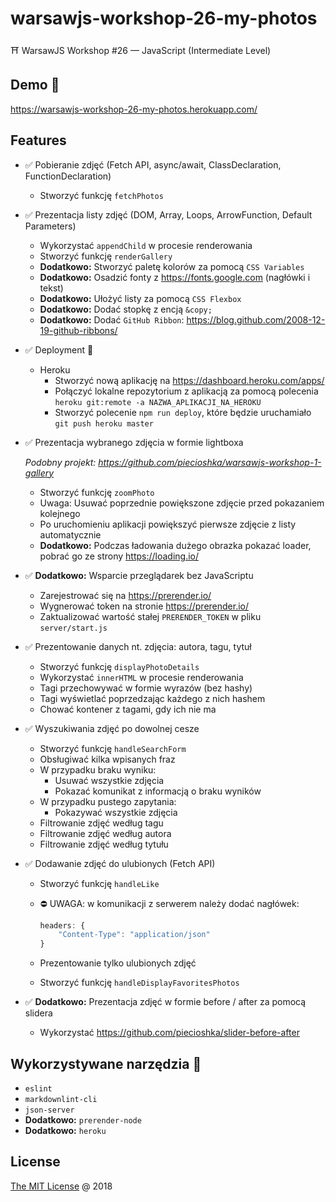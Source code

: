 # warsawjs-workshop-26-my-photos

⛩️ WarsawJS Workshop #26 — JavaScript (Intermediate Level)

## Demo 🎉

<https://warsawjs-workshop-26-my-photos.herokuapp.com/>

## Features

* :white_check_mark: Pobieranie zdjęć (Fetch API, async/await, ClassDeclaration, FunctionDeclaration)
    + Stworzyć funkcję `fetchPhotos`
* :white_check_mark: Prezentacja listy zdjęć (DOM, Array, Loops, ArrowFunction, Default Parameters)
    + Wykorzystać `appendChild` w procesie renderowania
    + Stworzyć funkcję `renderGallery`
    + **Dodatkowo:** Stworzyć paletę kolorów za pomocą `CSS Variables`
    + **Dodatkowo:** Osadzić fonty z <https://fonts.google.com> (nagłówki i tekst)
    + **Dodatkowo:** Ułożyć listy za pomocą `CSS Flexbox`
    + **Dodatkowo:** Dodać stopkę z encją `&copy;`
    + **Dodatkowo:** Dodać `GitHub Ribbon`: <https://blog.github.com/2008-12-19-github-ribbons/>
* :white_check_mark: Deployment :rocket:
    + Heroku
        - Stworzyć nową aplikację na <https://dashboard.heroku.com/apps/>
        - Połączyć lokalne repozytorium z aplikacją za pomocą polecenia
            `heroku git:remote -a NAZWA_APLIKACJI_NA_HEROKU`
        - Stworzyć polecenie `npm run deploy`, które będzie uruchamiało
            `git push heroku master`
* :white_check_mark: Prezentacja wybranego zdjęcia w formie lightboxa

    _Podobny projekt: <https://github.com/piecioshka/warsawjs-workshop-1-gallery>_

    + Stworzyć funkcję `zoomPhoto`
    + Uwaga: Usuwać poprzednie powiększone zdjęcie przed pokazaniem kolejnego
    + Po uruchomieniu aplikacji powiększyć pierwsze zdjęcie z listy automatycznie
    + **Dodatkowo:** Podczas ładowania dużego obrazka pokazać loader, pobrać
        go ze strony <https://loading.io/>
* :white_check_mark: **Dodatkowo:** Wsparcie przeglądarek bez JavaScriptu
    + Zarejestrować się na <https://prerender.io/>
    + Wygnerować token na stronie <https://prerender.io/>
    + Zaktualizować wartość stałej `PRERENDER_TOKEN` w pliku `server/start.js`
* :white_check_mark: Prezentowanie danych nt. zdjęcia: autora, tagu, tytuł
    + Stworzyć funkcję `displayPhotoDetails`
    + Wykorzystać `innerHTML` w procesie renderowania
    + Tagi przechowywać w formie wyrazów (bez hashy)
    + Tagi wyświetlać poprzedzając każdego z nich hashem
    + Chować kontener z tagami, gdy ich nie ma
* :white_check_mark: Wyszukiwania zdjęć po dowolnej cesze
    + Stworzyć funkcję `handleSearchForm`
    + Obsługiwać kilka wpisanych fraz
    + W przypadku braku wyniku:
        - Usuwać wszystkie zdjęcia
        - Pokazać komunikat z informacją o braku wyników
    + W przypadku pustego zapytania:
        - Pokazywać wszystkie zdjęcia
    + Filtrowanie zdjęć według tagu
    + Filtrowanie zdjęć według autora
    + Filtrowanie zdjęć według tytułu
* :white_check_mark: Dodawanie zdjęć do ulubionych (Fetch API)
    + Stworzyć funkcję `handleLike`
    + ⛔️ UWAGA: w komunikacji z serwerem należy dodać nagłówek:

        ```js
        headers: {
            "Content-Type": "application/json"
        }
        ```

    + Prezentowanie tylko ulubionych zdjęć
    + Stworzyć funkcję `handleDisplayFavoritesPhotos`
* :white_check_mark: **Dodatkowo:** Prezentacja zdjęć w formie before / after
    za pomocą slidera
    + Wykorzystać <https://github.com/piecioshka/slider-before-after>

## Wykorzystywane narzędzia :hammer:

* `eslint`
* `markdownlint-cli`
* `json-server`
* **Dodatkowo:** `prerender-node`
* **Dodatkowo:** `heroku`

## License

[The MIT License](http://piecioshka.mit-license.org) @ 2018
